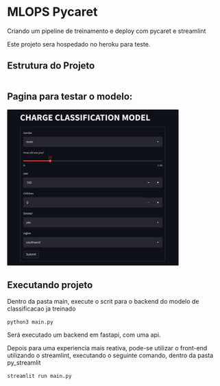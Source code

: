 # MLOPS Pycaret

Criando um pipeline de treinamento e deploy com pycaret e streamlint

Este projeto sera hospedado no heroku para teste.

## Estrutura do Projeto

```
```

## Pagina para testar o modelo:

<img src="assets/front.png" alt="drawing" width="400"/>

## Executando projeto

Dentro da pasta main, execute o scrit para o backend do modelo de classificacao ja
treinado

```
python3 main.py
```

Será executado um backend em fastapi, com uma api.

Depois para uma experiencia mais reativa, pode-se utilizar o front-end utilizando
o streamlint, executando o seguinte comando, dentro da pasta py_streamlit

```
streamlit run main.py
```